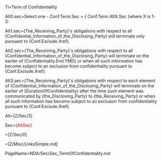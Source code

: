 Ti=Term of Confidentiality

Alt0.sec=Select one - Conf.Term.Sec = { Conf.Term.AltX.Sec }where X is 1-3:

Alt1.sec={The_Receiving_Party}'s obligations with respect to all {Confidential_Information_of_the_Disclosing_Party} will terminate only pursuant to {Conf.Exclude.Xref}.

Alt2.sec={The_Receiving_Party}'s obligations with respect to all {Confidential_Information_of_the_Disclosing_Party} will terminate on the earlier of {Confidentiality.End.YMD} or when all such information has become subject to an exclusion from confidentiality pursuant to {Conf.Exclude.Xref}.

Alt3.sec={The_Receiving_Party}'s obligations with respect to each element of {Confidential_Information_of_the_Disclosing_Party} will terminate on the earlier of {DurationOfConfidentiality} after the time such element was communicated by {the_Disclosing_Party} to {the_Receiving_Party} or when all such information has become subject to an exclusion from confidentiality pursuant to {Conf.Exclude.Xref}.

Alt=[Z/Sec/3]

Sec=<font color="red">{AltSec}</font>

=[Z/Sec/0]

=[Z/Misc/LinksSimple.md]

PageName=NDA/Sec/Sec_TermOfConfidentiality.md